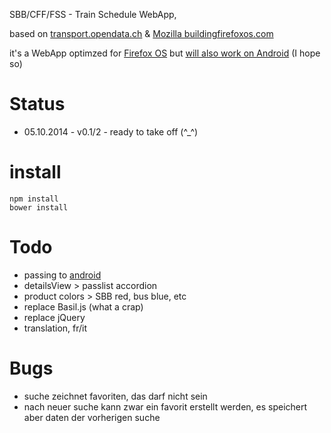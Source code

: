 SBB/CFF/FSS - Train Schedule WebApp, 

based on [transport.opendata.ch](http://transport.opendata.ch) & [Mozilla buildingfirefoxos.com](http://buildingfirefoxos.com/building-blocks)

it's a WebApp optimzed for [Firefox OS](https://www.mozilla.org/de/firefox/os/) but [will also work on Android](https://hacks.mozilla.org/2014/06/firefox-os-apps-run-on-android/) (I hope so)


# Status

* 05.10.2014 - v0.1/2 - ready to take off (^_^) 

# install

```
npm install
bower install
```

# Todo

* passing to [android](https://developer.mozilla.org/en-US/Marketplace/Options/Open_web_apps_for_android)
* detailsView > passlist accordion
* product colors > SBB red, bus blue, etc
* replace Basil.js (what a crap)
* replace jQuery
* translation, fr/it

# Bugs

* suche zeichnet favoriten, das darf nicht sein
* nach neuer suche kann zwar ein favorit erstellt werden, es speichert aber daten der vorherigen suche

